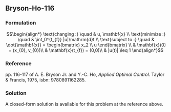 ## Bryson-Ho-116

### Formulation
```math
\begin{align*}
\text{changing :} \quad & u, \mathbf{x} \\
\text{minimize :} \quad & \int_0^{t_{f}} |u|\mathrm{d}t \\
\text{subject to :} \quad & \dot{\mathbf{x}} = \begin{bmatrix} x_2 \\ u \end{bmatrix} \\
& \mathbf{x}(0) = (x_{0}, v_{0})\\
& \mathbf{x}(t_{f}) = (0,0)\\
& |u(t)| \leq 1
\end{align*}
```

### Reference
pp. 116-117 of A. E. Bryson Jr. and Y.-C. Ho, *Applied Optimal Control*. Taylor & Francis, 1975, isbn: 9780891162285.

### Solution
A closed-form solution is available for this problem at the reference above.